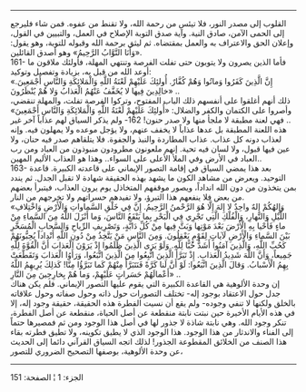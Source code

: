 ------------------------------------------------------------------------

القلوب إلى مصدر النور، فلا تيئس من رحمة الله، ولا تقنط من عفوه. فمن شاء
فليرجع إلى الحمى الآمن، صادق النية. وآية صدق التوبة الإصلاح في العمل،
والتبيين في القول، وإعلان الحق والاعتراف به والعمل بمقتضاه. ثم ليثق
برحمة الله وقبوله للتوبة، وهو يقول: «وَأَنَا التَّوَّابُ الرَّحِيمُ» وهو أصدق
القائلين.  
161- فأما الذين يصرون ولا يتوبون حتى تفلت الفرصة وتنتهي المهلة، فأولئك
ملاقون ما أوعد الله من قبل به، بزيادة وتفصيل وتوكيد:  
«إِنَّ الَّذِينَ كَفَرُوا وَماتُوا وَهُمْ كُفَّارٌ. أُولئِكَ عَلَيْهِمْ لَعْنَةُ اللَّهِ وَالْمَلائِكَةِ وَالنَّاسِ
أَجْمَعِينَ. خالِدِينَ فِيها لا يُخَفَّفُ عَنْهُمُ الْعَذابُ وَلا هُمْ يُنْظَرُونَ» ..  
ذلك أنهم أغلقوا على أنفسهم ذلك الباب المفتوح، وتركوا الفرصة تفلت،
والمهلة تنقضي، وأصروا على الكتمان والكفر والضلال: «أُولئِكَ عَلَيْهِمْ لَعْنَةُ اللَّهِ
وَالْمَلائِكَةِ وَالنَّاسِ أَجْمَعِينَ» .. فهي لعنة مطبقة لا ملجأ منها ولا صدر حنون!
162- ولم يذكر السياق لهم عذاباً آخر غير هذه اللعنة المطبقة بل عدها عذاباً
لا يخفف عنهم، ولا يؤجل موعده ولا يمهلون فيه. وإنه لعذاب دونه كل عذاب.
عذاب المطاردة والنبذ والجفوة. فلا يتلقاهم صدر فيه حنان، ولا عين فيها
قبول، ولا لسان فيه تحية. إنهم ملعونون مطرودون منبوذون من العباد ومن رب
العباد في الأرض وفي الملأ الأعلى على السواء.. وهذا هو العذاب الأليم
المهين..  
163- بعد هذا يمضي السياق في إقامة التصور الإيماني على قاعدته الكبيرة.
قاعدة التوحيد. ويعرض من مشاهد الكون ما يشهد بهذه الحقيقة شهادة لا تقبل
الجدل. ثم يندد بمن يتخذون من دون الله انداداً، ويصور موقفهم المتخاذل يوم
يرون العذاب، فيتبرأ بعضهم من بعض فلا ينفعهم هذا التبرؤ، ولا تفيدهم
حسراتهم ولا تخرجهم من النار.  
«وَإِلهُكُمْ إِلهٌ واحِدٌ لا إِلهَ إِلَّا هُوَ الرَّحْمنُ الرَّحِيمُ. إِنَّ فِي خَلْقِ السَّماواتِ وَالْأَرْضِ
وَاخْتِلافِ اللَّيْلِ وَالنَّهارِ، وَالْفُلْكِ الَّتِي تَجْرِي فِي الْبَحْرِ بِما يَنْفَعُ النَّاسَ، وَما
أَنْزَلَ اللَّهُ مِنَ السَّماءِ مِنْ ماءٍ فَأَحْيا بِهِ الْأَرْضَ بَعْدَ مَوْتِها وَبَثَّ فِيها مِنْ كُلِّ دَابَّةٍ،
وَتَصْرِيفِ الرِّياحِ وَالسَّحابِ الْمُسَخَّرِ بَيْنَ السَّماءِ وَالْأَرْضِ لَآياتٍ لِقَوْمٍ يَعْقِلُونَ. وَمِنَ
النَّاسِ مَنْ يَتَّخِذُ مِنْ دُونِ اللَّهِ أَنْداداً يُحِبُّونَهُمْ كَحُبِّ اللَّهِ، وَالَّذِينَ آمَنُوا أَشَدُّ حُبًّا
لِلَّهِ. وَلَوْ يَرَى الَّذِينَ ظَلَمُوا إِذْ يَرَوْنَ الْعَذابَ أَنَّ الْقُوَّةَ لِلَّهِ جَمِيعاً، وَأَنَّ اللَّهَ
شَدِيدُ الْعَذابِ. إِذْ تَبَرَّأَ الَّذِينَ اتُّبِعُوا مِنَ الَّذِينَ اتَّبَعُوا، وَرَأَوُا الْعَذابَ وَتَقَطَّعَتْ
بِهِمُ الْأَسْبابُ. وَقالَ الَّذِينَ اتَّبَعُوا: لَوْ أَنَّ لَنا كَرَّةً فَنَتَبَرَّأَ مِنْهُمْ كَما تَبَرَّؤُا مِنَّا!
كَذلِكَ يُرِيهِمُ اللَّهُ أَعْمالَهُمْ حَسَراتٍ عَلَيْهِمْ، وَما هُمْ بِخارِجِينَ مِنَ النَّارِ» ..  
إن وحدة الألوهية هي القاعدة الكبيرة التي يقوم عليها التصور الإيماني. فلم
يكن هناك جدل حول الاعتقاد بوجود إله- تختلف التصورات حول ذاته وحول صفاته
وحول علاقاته بالخلق ولكنها لا تنفي وجوده- ولم يقع أن نسيت الفطرة هذه
الحقيقة، حقيقة وجود إله، إلا في هذه الأيام الأخيرة حين نبتت نابتة منقطعة
عن أصل الحياة، منقطعة عن أصل الفطرة، تنكر وجود الله. وهي نابتة شاذة لا
جذور لها في أصل هذا الوجود ومن ثم فمصيرها حتماً إلى الفناء والاندثار من
هذا الوجود. هذا الوجود الذي لا يطيق تكوينه، ولا تطيق فطرته بقاء هذا
الصنف من الخلائق المقطوعة الجذور! لذلك اتجه السياق القرآني دائما إلى
الحديث عن وحدة الألوهية، بوصفها التصحيح الضروري للتصور،

------------------------------------------------------------------------

الجزء: 1 ¦ الصفحة: 151
